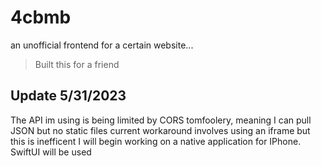 # 4cbmb

an unofficial frontend for a certain website...
> Built this for a friend

## Update 5/31/2023
The API im using is being limited by CORS tomfoolery, meaning I can pull JSON but no static files
current workaround involves using an iframe but this is inefficent
I will begin working on a native application for IPhone. SwiftUI will be used

